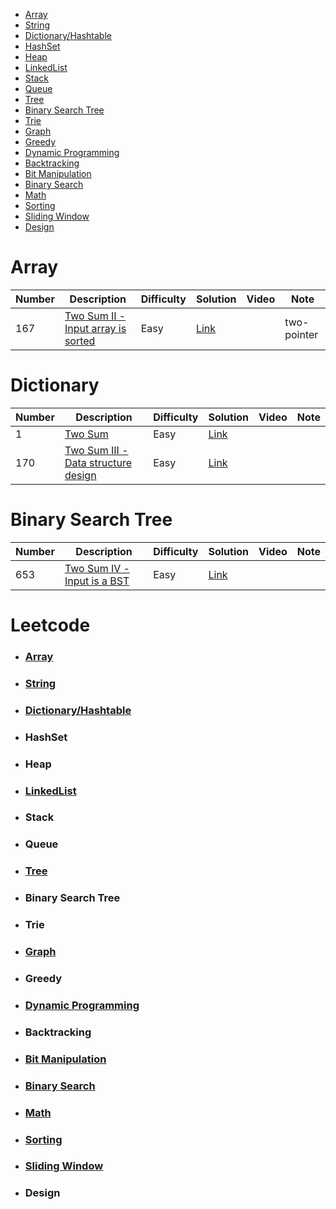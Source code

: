 - [Array](#Array)
- [String](#String)
- [Dictionary/Hashtable](#Dictionary)
- [HashSet](#HashSet)
- [Heap](#Heap)
- [LinkedList](#LinkedList)
- [Stack](#Stack)
- [Queue](#Queue)
- [Tree](#Tree)
- [Binary Search Tree](#Binary-Search-Tree)
- [Trie](#Trie)
- [Graph](#Graph)
- [Greedy](#Greedy)
- [Dynamic Programming](#Dynamic-Programming)
- [Backtracking](#Backtracking)
- [Bit Manipulation](#Bit-Manipulation)
- [Binary Search](#Binary-Search)
- [Math](#Math)
- [Sorting](#Sorting)
- [Sliding Window](#Sliding-Window)
- [Design](#Design)





# Array
<div class="array-table">
  
Number  | Description                           | Difficulty | Solution | Video | Note
------- | ------------------------------------- | -------- |--------|--------|--------
167 | [Two Sum II - Input array is sorted](https://leetcode.com/problems/two-sum-ii-input-array-is-sorted//) | Easy | [Link](https://leetcode.com/problems/two-sum-ii-input-array-is-sorted/discuss/885921/cjava-two-pointer-solution)  |  | two-pointer

</div class="dictionary-table">

# Dictionary
<div class="dictionary-table">
  
Number  | Description                           | Difficulty | Solution | Video | Note
------- | ------------------------------------- | -------- |--------|-------- |--------
1 | [Two Sum](https://leetcode.com/problems/two-sum/) | Easy | [Link](https://leetcode.com/problems/two-sum/discuss/578502/C-solution)  | |
170 | [Two Sum III - Data structure design](https://leetcode.com/problems/two-sum-iii-data-structure-design/) | Easy | [Link](https://leetcode.com/problems/two-sum-iii-data-structure-design/discuss/885422/CJava-Dictionary-solution)  | |

</div class="dictionary-table">

# Binary Search Tree
<div class="bst-table">
  
Number  | Description                           | Difficulty | Solution | Video | Note
------- | ------------------------------------- | -------- |--------|-------- |--------
653 | [Two Sum IV - Input is a BST](https://leetcode.com/problems/two-sum-iv-input-is-a-bst/) | Easy | [Link](https://leetcode.com/problems/two-sum-iv-input-is-a-bst/discuss/612169/C-solution-(DFS-and-Two-pointer))  | |

</div class="dictionary-table">













# Leetcode
- ### [Array](https://github.com/idanhuang/Leetcode/blob/master/docs/Array.md)
- ### [String](https://github.com/idanhuang/Leetcode/blob/master/docs/String.md)
- ### [Dictionary/Hashtable](https://github.com/idanhuang/Leetcode/blob/master/docs/Dictionary.md)
- ### HashSet
- ### Heap
- ### [LinkedList](https://github.com/idanhuang/Leetcode/blob/master/docs/LinkedList.md)
- ### Stack
- ### Queue
- ### [Tree](https://github.com/idanhuang/Leetcode/tree/master/docs)
- ### Binary Search Tree
- ### Trie
- ### [Graph](https://github.com/idanhuang/Leetcode/blob/master/docs/Graph.md)
- ### Greedy
- ### [Dynamic Programming](https://github.com/idanhuang/Leetcode/blob/master/docs/DynamicProgramming.md)
- ### Backtracking
- ### [Bit Manipulation](https://github.com/idanhuang/Leetcode/blob/master/docs/BitManipulation.md)
- ### [Binary Search](https://github.com/idanhuang/Leetcode/blob/master/docs/BinarySearch.md)
- ### [Math](https://github.com/idanhuang/Leetcode/blob/master/docs/Math.md)
- ### [Sorting](https://github.com/idanhuang/Leetcode/blob/master/docs/Sorting.md)
- ### [Sliding Window](https://github.com/idanhuang/Leetcode/blob/master/docs/SlidingWindow.md)
- ### Design
